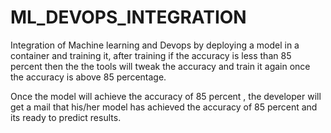 # ML_DEVOPS_INTEGRATION
Integration of Machine learning and Devops by deploying a model in a container and training it, after training if the accuracy is less than 85 percent then the the tools will tweak the accuracy and train it again once the accuracy is above 85 percentage.

Once the model will achieve the accuracy of 85 percent , the developer will get a mail that his/her model has achieved the accuracy of 85 percent and its ready to predict results.

